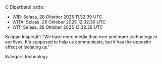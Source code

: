 ⏰ Diperbarui pada:
- WIB: Selasa, 28 Oktober 2025 11.32.39 UTC
- WITA: Selasa, 28 Oktober 2025 12.32.39 UTC
- WIT: Selasa, 28 Oktober 2025 13.32.39 UTC

Kutipan Inspiratif:
"We have more media than ever and more technology in our lives. It's supposed to help us communicate, but it has the opposite effect of isolating us."


Kategori: technology

